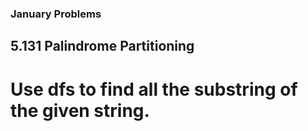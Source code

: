 ### January Problems
## 5.131 Palindrome Partitioning
# Use dfs to find all the substring of the given string.